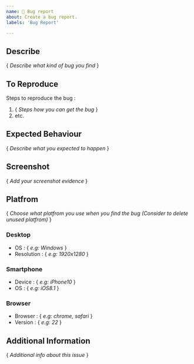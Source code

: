 ```yaml
---
name: 🐛 Bug report
about: Create a bug report.
labels: 'Bug Report'

---
```

## Describe
{ *Describe what kind of bug you find* }

## To Reproduce
Steps to reproduce the bug :
1. { *Steps how you can get the bug* }
2. etc.

## Expected Behaviour
{ *Describe what you expected to happen* }

## Screenshot
{ *Add your screenshot evidence* }

## Platfrom
{ *Choose what platfrom you use when you find the bug (Consider to delete unused platfrom)* }
### Desktop
- OS        : { *e.g: Windows* }
- Resolution : { *e.g: 1920x1280* }

### Smartphone
- Device    : { *e.g: iPhone10* }
- OS        : { *e.g: iOS8.1* }

### Browser
- Browser   : { *e.g: chrome, safari* }
- Version   : { *e.g: 22* }

## Additional Information
{ *Additional info about this issue* }